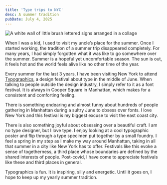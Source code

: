 ```yaml
---
title: 'Type trips to NYC'
desc: A summer tradition
pubDate: July 4, 2025
---
```


![A white wall of little brush lettered signs arranged in a collage](/post-images/lettering-collage-wall.png)

When I was a kid, I used to visit my uncle’s place for the summer. Once I started working, the tradition of a summer trip disappeared completely. For many years, I had simply forgotten what it was like to go somewhere over the summer. Summer is a hopeful yet uncomfortable season. The sun is out, it feels hot and the world feels alive like no other time of the year. 

Every summer for the last 3 years, I have been visiting New York to attend [Typographics](https://2025.typographics.com), a design festival about type in the middle of June. When talking to people outside the design industry, I simply refer to it as a font festival. It is always in Cooper Square in Manhattan, which makes for a consistent and comforting feeling. 

There is something endearing and almost funny about hundreds of people gathering in Manhattan during a sultry June to obsess over fonts. I love New York and this festival is my biggest excuse to visit the east coast city.

There is also something joyful about obsessing over a beautiful craft. I am no type designer, but I love type. I enjoy looking at a cool typographic poster and flip through a type specimen put together by a small foundry. I feel a spring in my step as I make my way around Manhattan, taking in all that summer in a city like New York has to offer. Festivals like this evoke a sense of togetherness, a third place whose boundaries are defined by the shared interests of people. Post-covid, I have come to appreciate festivals like these and third places in general. 

Typographics is fun. It is inspiring, silly and energetic. Until it goes on, I hope to keep up my yearly summer tradition.

